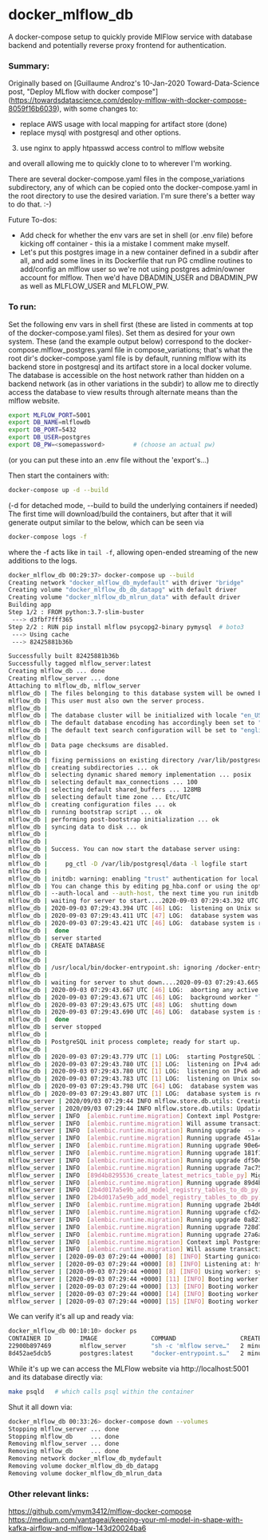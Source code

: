 # docker_mlflow_db
A docker-compose setup to quickly provide MlFlow service with database backend
and potentially reverse proxy frontend for authentication.

### Summary:
Originally based on [Guillaume Androz's 10-Jan-2020 Toward-Data-Science post,
"Deploy MLflow with docker compose"]
(https://towardsdatascience.com/deploy-mlflow-with-docker-compose-8059f16b6039),
with some changes to:
* replace AWS usage with local mapping for artifact store (done)
* replace mysql with postgresql and other options.
3. use nginx to apply htpasswd access control to mlflow website

and overall allowing me to quickly clone to to wherever I'm working.

There are several docker-compose.yaml files in the compose_variations
subdirectory, any of which can be copied onto the docker-compose.yaml in the
root directory to use the desired variation.  I'm sure there's a better way
to do that.  :-)

Future To-dos:
* Add check for whether the env vars are set in shell (or .env file)
before kicking off container - this ia a mistake I comment make myself.
* Let's put this postgres image in a new container defined in a subdir
after all, and add some lines in its Dockerfile that run PG cmdline
routines to add/config an mlflow user so we're not using postgres
admin/owner account for mlflow.  Then we'd have DBADMIN_USER and
DBADMIN_PW as well as MLFLOW_USER and MLFLOW_PW.

### To run:
Set the following env vars in shell first (these are listed in comments at
top of the docker-compose.yaml files).  Set them as desired for your own
system.  These (and the example output below) correspond to the
docker-compose.mlflow_postgres.yaml file in compose_variations; that's
what the root dir's docker-compose.yaml file is by default, running mlflow
with its backend store in postgresql and its artifact store in a local
docker volume.  The database is accessible on the host network rather
than hidden on a backend network (as in other variations in the subdir)
to allow me to directly access the database to view results through 
alternate means than the mlflow website.
```bash
export MLFLOW_PORT=5001
export DB_NAME=mlflowdb
export DB_PORT=5432
export DB_USER=postgres
export DB_PW=<somepassword>        # (choose an actual pw)
```
(or you can put these into an .env file without the 'export's...)

Then start the containers with:
```bash
docker-compose up -d --build 
```
(-d for detached mode, --build to build the underlying containers if needed)
The first time will download/build the containers, but after that it will
generate output similar to the below, which can be seen via
```bash
docker-compose logs -f
```
where the -f acts like in `tail -f`, allowing open-ended streaming of the
new additions to the logs.


```bash
docker_mlflow_db 00:29:37> docker-compose up --build
Creating network "docker_mlflow_db_mydefault" with driver "bridge"
Creating volume "docker_mlflow_db_db_datapg" with default driver
Creating volume "docker_mlflow_db_mlrun_data" with default driver
Building app
Step 1/2 : FROM python:3.7-slim-buster
 ---> d3fbf7fff365
Step 2/2 : RUN pip install mlflow psycopg2-binary pymysql  # boto3
 ---> Using cache
 ---> 82425881b36b

Successfully built 82425881b36b
Successfully tagged mlflow_server:latest
Creating mlflow_db ... done
Creating mlflow_server ... done
Attaching to mlflow_db, mlflow_server
mlflow_db | The files belonging to this database system will be owned by user "postgres".
mlflow_db | This user must also own the server process.
mlflow_db | 
mlflow_db | The database cluster will be initialized with locale "en_US.utf8".
mlflow_db | The default database encoding has accordingly been set to "UTF8".
mlflow_db | The default text search configuration will be set to "english".
mlflow_db | 
mlflow_db | Data page checksums are disabled.
mlflow_db | 
mlflow_db | fixing permissions on existing directory /var/lib/postgresql/data ... ok
mlflow_db | creating subdirectories ... ok
mlflow_db | selecting dynamic shared memory implementation ... posix
mlflow_db | selecting default max_connections ... 100
mlflow_db | selecting default shared_buffers ... 128MB
mlflow_db | selecting default time zone ... Etc/UTC
mlflow_db | creating configuration files ... ok
mlflow_db | running bootstrap script ... ok
mlflow_db | performing post-bootstrap initialization ... ok
mlflow_db | syncing data to disk ... ok
mlflow_db | 
mlflow_db | 
mlflow_db | Success. You can now start the database server using:
mlflow_db | 
mlflow_db |     pg_ctl -D /var/lib/postgresql/data -l logfile start
mlflow_db | 
mlflow_db | initdb: warning: enabling "trust" authentication for local connections
mlflow_db | You can change this by editing pg_hba.conf or using the option -A, or
mlflow_db | --auth-local and --auth-host, the next time you run initdb.
mlflow_db | waiting for server to start....2020-09-03 07:29:43.392 UTC [46] LOG:  starting PostgreSQL 12.4 (Debian 12.4-1.pgdg100+1) on x86_64-pc-linux-gnu, compiled by gcc (Debian 8.3.0-6) 8.3.0, 64-bit
mlflow_db | 2020-09-03 07:29:43.394 UTC [46] LOG:  listening on Unix socket "/var/run/postgresql/.s.PGSQL.5432"
mlflow_db | 2020-09-03 07:29:43.411 UTC [47] LOG:  database system was shut down at 2020-09-03 07:29:43 UTC
mlflow_db | 2020-09-03 07:29:43.421 UTC [46] LOG:  database system is ready to accept connections
mlflow_db |  done
mlflow_db | server started
mlflow_db | CREATE DATABASE
mlflow_db | 
mlflow_db | 
mlflow_db | /usr/local/bin/docker-entrypoint.sh: ignoring /docker-entrypoint-initdb.d/*
mlflow_db | 
mlflow_db | waiting for server to shut down....2020-09-03 07:29:43.665 UTC [46] LOG:  received fast shutdown request
mlflow_db | 2020-09-03 07:29:43.667 UTC [46] LOG:  aborting any active transactions
mlflow_db | 2020-09-03 07:29:43.671 UTC [46] LOG:  background worker "logical replication launcher" (PID 53) exited with exit code 1
mlflow_db | 2020-09-03 07:29:43.675 UTC [48] LOG:  shutting down
mlflow_db | 2020-09-03 07:29:43.690 UTC [46] LOG:  database system is shut down
mlflow_db |  done
mlflow_db | server stopped
mlflow_db | 
mlflow_db | PostgreSQL init process complete; ready for start up.
mlflow_db | 
mlflow_db | 2020-09-03 07:29:43.779 UTC [1] LOG:  starting PostgreSQL 12.4 (Debian 12.4-1.pgdg100+1) on x86_64-pc-linux-gnu, compiled by gcc (Debian 8.3.0-6) 8.3.0, 64-bit
mlflow_db | 2020-09-03 07:29:43.780 UTC [1] LOG:  listening on IPv4 address "0.0.0.0", port 5432
mlflow_db | 2020-09-03 07:29:43.780 UTC [1] LOG:  listening on IPv6 address "::", port 5432
mlflow_db | 2020-09-03 07:29:43.783 UTC [1] LOG:  listening on Unix socket "/var/run/postgresql/.s.PGSQL.5432"
mlflow_db | 2020-09-03 07:29:43.798 UTC [64] LOG:  database system was shut down at 2020-09-03 07:29:43 UTC
mlflow_db | 2020-09-03 07:29:43.807 UTC [1] LOG:  database system is ready to accept connections
mlflow_server | 2020/09/03 07:29:44 INFO mlflow.store.db.utils: Creating initial MLflow database tables...
mlflow_server | 2020/09/03 07:29:44 INFO mlflow.store.db.utils: Updating database tables
mlflow_server | INFO  [alembic.runtime.migration] Context impl PostgresqlImpl.
mlflow_server | INFO  [alembic.runtime.migration] Will assume transactional DDL.
mlflow_server | INFO  [alembic.runtime.migration] Running upgrade  -> 451aebb31d03, add metric step
mlflow_server | INFO  [alembic.runtime.migration] Running upgrade 451aebb31d03 -> 90e64c465722, migrate user column to tags
mlflow_server | INFO  [alembic.runtime.migration] Running upgrade 90e64c465722 -> 181f10493468, allow nulls for metric values
mlflow_server | INFO  [alembic.runtime.migration] Running upgrade 181f10493468 -> df50e92ffc5e, Add Experiment Tags Table
mlflow_server | INFO  [alembic.runtime.migration] Running upgrade df50e92ffc5e -> 7ac759974ad8, Update run tags with larger limit
mlflow_server | INFO  [alembic.runtime.migration] Running upgrade 7ac759974ad8 -> 89d4b8295536, create latest metrics table
mlflow_server | INFO  [89d4b8295536_create_latest_metrics_table_py] Migration complete!
mlflow_server | INFO  [alembic.runtime.migration] Running upgrade 89d4b8295536 -> 2b4d017a5e9b, add model registry tables to db
mlflow_server | INFO  [2b4d017a5e9b_add_model_registry_tables_to_db_py] Adding registered_models and model_versions tables to database.
mlflow_server | INFO  [2b4d017a5e9b_add_model_registry_tables_to_db_py] Migration complete!
mlflow_server | INFO  [alembic.runtime.migration] Running upgrade 2b4d017a5e9b -> cfd24bdc0731, Update run status constraint with killed
mlflow_server | INFO  [alembic.runtime.migration] Running upgrade cfd24bdc0731 -> 0a8213491aaa, drop_duplicate_killed_constraint
mlflow_server | INFO  [alembic.runtime.migration] Running upgrade 0a8213491aaa -> 728d730b5ebd, add registered model tags table
mlflow_server | INFO  [alembic.runtime.migration] Running upgrade 728d730b5ebd -> 27a6a02d2cf1, add model version tags table
mlflow_server | INFO  [alembic.runtime.migration] Running upgrade 27a6a02d2cf1 -> 84291f40a231, add run_link to model_version
mlflow_server | INFO  [alembic.runtime.migration] Context impl PostgresqlImpl.
mlflow_server | INFO  [alembic.runtime.migration] Will assume transactional DDL.
mlflow_server | [2020-09-03 07:29:44 +0000] [8] [INFO] Starting gunicorn 20.0.4
mlflow_server | [2020-09-03 07:29:44 +0000] [8] [INFO] Listening at: http://0.0.0.0:5001 (8)
mlflow_server | [2020-09-03 07:29:44 +0000] [8] [INFO] Using worker: sync
mlflow_server | [2020-09-03 07:29:44 +0000] [11] [INFO] Booting worker with pid: 11
mlflow_server | [2020-09-03 07:29:44 +0000] [13] [INFO] Booting worker with pid: 13
mlflow_server | [2020-09-03 07:29:44 +0000] [14] [INFO] Booting worker with pid: 14
mlflow_server | [2020-09-03 07:29:44 +0000] [15] [INFO] Booting worker with pid: 15
```

We can verify it's all up and ready via:
```bash
docker_mlflow_db 00:10:10> docker ps
CONTAINER ID        IMAGE               COMMAND                  CREATED             STATUS              PORTS                    NAMES
22900b897469        mlflow_server       "sh -c 'mlflow serve…"   2 minutes ago       Up 2 minutes        0.0.0.0:5001->5001/tcp   mlflow_server
8d452ae5dcb5        postgres:latest     "docker-entrypoint.s…"   2 minutes ago       Up 2 minutes        0.0.0.0:5432->5432/tcp   mlflow_db
```

While it's up we can access the MLFlow website via http://localhost:5001 and its database directly via:
```bash
make psqld   # which calls psql within the container
```

Shut it all down via:
```bash
docker_mlflow_db 00:33:26> docker-compose down --volumes
Stopping mlflow_server ... done
Stopping mlflow_db     ... done
Removing mlflow_server ... done
Removing mlflow_db     ... done
Removing network docker_mlflow_db_mydefault
Removing volume docker_mlflow_db_db_datapg
Removing volume docker_mlflow_db_mlrun_data
```

### Other relevant links:

https://github.com/ymym3412/mlflow-docker-compose  
https://medium.com/vantageai/keeping-your-ml-model-in-shape-with-kafka-airflow-and-mlflow-143d20024ba6  

